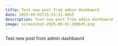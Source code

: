 ```yaml
---
title: Test new post from admin dashbaord
date: 2025-09-01T15:51:11.995Z
description: Test new post from admin dashbaord
image: screenshot-2025-09-01-200645.png
---
```

Test new post from admin dashbaord